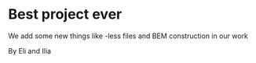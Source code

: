 # Best project ever

We add some new things like 
-less files and BEM construction in our work 

By Eli and Ilia